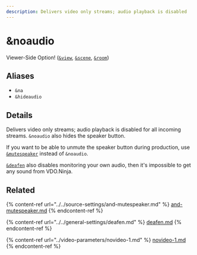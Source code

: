 ```yaml
---
description: Delivers video only streams; audio playback is disabled
---
```


# \&noaudio

Viewer-Side Option! ([`&view`](view.md), [`&scene`](scene.md), [`&room`](../../general-settings/room.md))

## Aliases

* `&na`
* `&hideaudio`

## Details

Delivers video only streams; audio playback is disabled for all incoming streams. `&noaudio` also hides the speaker button.

If you want to be able to unmute the speaker button during production, use [`&mutespeaker`](../../source-settings/and-mutespeaker.md) instead of `&noaudio`.&#x20;

[`&deafen`](../../general-settings/deafen.md) also disables monitoring your own audio, then it's impossible to get any sound from VDO.Ninja.

## Related

{% content-ref url="../../source-settings/and-mutespeaker.md" %}
[and-mutespeaker.md](../../source-settings/and-mutespeaker.md)
{% endcontent-ref %}

{% content-ref url="../../general-settings/deafen.md" %}
[deafen.md](../../general-settings/deafen.md)
{% endcontent-ref %}

{% content-ref url="../video-parameters/novideo-1.md" %}
[novideo-1.md](../video-parameters/novideo-1.md)
{% endcontent-ref %}
